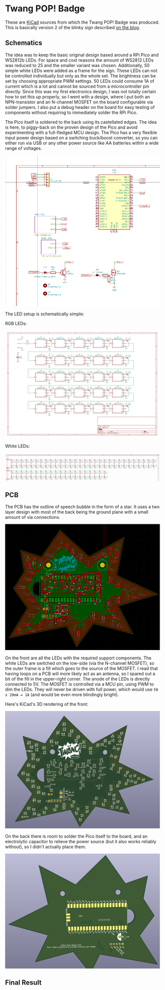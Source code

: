 # Twang POP! Badge

These are [KiCad](https://www.kicad.org/) sources from which the Twang POP! Badge was produced. This
is basically version 2 of the blinky sign described [on the blog](https://blog.virtual-void.net/2022/06/17/creating-a-blinky-sign-for-twaeng/).

## Schematics

The idea was to keep the basic original design based around a RPi Pico and WS2812b LEDs. For space and
cost reasons the amount of WS2812 LEDs was reduced to 25 and the smaller variant was chosen. Additionally, 50 simple white LEDs were
added as a frame for the sign. These LEDs can not be controlled individually but only as the whole set. The brightness can be set by choosing appropriate PWM settings. 50 LEDs could consume 1A of
current which is a lot and cannot be sourced from a microcontroller pin directly. Since this was my first
electronics design, I was not totally certain how to set this up properly, so I went with a design, where I put both an NPN-transistor and an N-channel MOSFET on the board configurable via solder
jumpers. I also put a debug header on the board for easy testing of components without requiring to
immediately solder the RPi Pico.

The Pico itself is soldered to the back using its castellated edges. The idea is here, to piggy-back
on the proven design of the Pico and avoid experimenting with a full-fledged MCU design. The Pico has a very flexible input power design based on a switching buck/boost converter, so you can either run via USB or any other power source like AA batteries within a wide range of voltages.

![Overview](imgs/twang-badge-schematics-overview.png)

The LED setup is schematically simple:

RGB LEDs:

![WS2812B](imgs/twang-badge-kicad-schematics-rgb-led.png)

White LEDs:

![WhiteLEDs](imgs/twang-badge-schemactics-led-frame.png)

## PCB

The PCB has the outline of speech bubble in the form of a star. It uses a two layer design
with most of the back being the ground plane with a small amount of via connections.

![PCB](imgs/twang-badge-kicad-pcb.png)

On the front are all the LEDs with the required support components. The white LEDs are switched on the low-side (via the N-channel MOSFET), so the outer frame is a fill which goes to the source of the MOSFET. I read that having loops on a PCB will more likely act as an antenna, so I spared out a bit of the fill in the upper-right corner. The anode of the LEDs is directly connected to 5V. The MOSFET is controlled via a MCU pin, using PWM to dim the LEDs. They will never be driven with full power, which would use `50 x 20mA = 1A` (and would be even more blindingly bright).

Here's KiCad's 3D rendering of the front:

![PCB Front](imgs/twang-badge-kicad-3d-front.png)

On the back there is room to solder the Pico itself to the board, and an electrolytic capacitor to relieve the power source (but it also works reliably without), so I didn't actually place them.

![PCB Back](imgs/twang-badge-kicad-3d-back.png)

## Final Result

